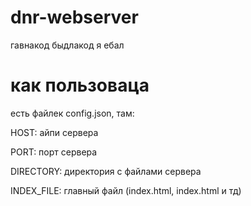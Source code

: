# dnr-webserver
гавнакод быдлакод я ебал

# как пользоваца

есть файлек config.json, там:

HOST: айпи сервера

PORT: порт сервера

DIRECTORY: директория с файлами сервера

INDEX_FILE: главный файл (index.html, index.html и тд)
